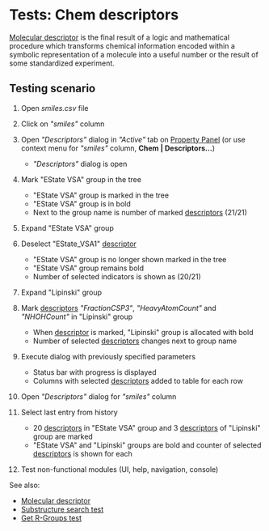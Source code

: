 <!-- TITLE: Tests: Chem descriptors -->
<!-- SUBTITLE: -->

# Tests: Chem descriptors

[Molecular descriptor](../domains/chem/descriptors.md) is the final result of a logic and mathematical procedure which
transforms chemical information encoded within a symbolic representation of a molecule
into a useful number or the result of some standardized experiment.

## Testing scenario

1. Open *smiles.csv* file

1. Click on *"smiles"* column

1. Open *"Descriptors"* dialog in *"Active"* tab on [Property Panel](../overview/navigation.md#properties) 
   (or use context menu for *"smiles"* column, **Chem | Descriptors...**)
   * *"Descriptors"* dialog is open

1. Mark "EState VSA" group in the tree
   * "EState VSA" group is marked in the tree
   * "EState VSA" group is in bold
   * Next to the group name is number of marked [descriptors](../domains/chem/descriptors.md) (21/21)

1. Expand "EState VSA" group

1. Deselect "EState_VSA1" [descriptor](../domains/chem/descriptors.md)
   * "EState VSA" group is no longer shown marked in the tree
   * "EState VSA" group remains bold
   * Number of selected indicators is shown as (20/21)

1. Expand "Lipinski" group

1. Mark [descriptors](../domains/chem/descriptors.md) *"FractionCSP3"*, *"HeavyAtomCount"* and *"NHOHCount"* in "Lipinski" group
   * When [descriptor](../domains/chem/descriptors.md) is marked, "Lipinski" group is allocated with bold
   * Number of selected [descriptors](../domains/chem/descriptors.md) changes next to group name

1. Execute dialog with previously specified parameters
   * Status bar with progress is displayed
   * Columns with selected [descriptors](../domains/chem/descriptors.md) added to table for each row

1. Open *"Descriptors"* dialog for *"smiles"* column

1. Select last entry from history
   * 20 [descriptors](../domains/chem/descriptors.md) in "EState VSA" group and 3 [descriptors](../domains/chem/descriptors.md) of  "Lipinski" group are marked
   * "EState VSA" and "Lipinski" groups are  bold and counter of selected [descriptors](../domains/chem/descriptors.md) is shown for each

1. Test non-functional modules (UI, help, navigation, console)

See also:
 * [Molecular descriptor](../domains/chem/descriptors.md)
 * [Substructure search test](../tests/substructure-search-test.md)
 * [Get R-Groups test](../tests/get-r-groups-test.md)
